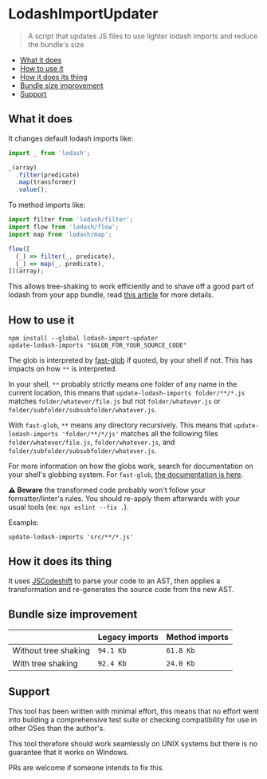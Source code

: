 # LodashImportUpdater

> A script that updates JS files to use lighter lodash imports and reduce the bundle's size

<!-- TOC START -->

* [What it does](#what-it-does)
* [How to use it](#how-to-use-it)
* [How it does its thing](#how-it-does-its-thing)
* [Bundle size improvement](#bundle-size-improvement)
* [Support](#support)

<!-- TOC END -->

## What it does

It changes default lodash imports like:

```js
import _ from 'lodash';

_(array)
  .filter(predicate)
  .map(transformer)
  .value();
```

To method imports like:

```js
import filter from 'lodash/filter';
import flow from 'lodash/flow';
import map from 'lodash/map';

flow([
  (_) => filter(_, predicate),
  (_) => map(_, predicate),
])(array);
```

This allows tree-shaking to work efficiently and to shave off a good part of lodash from your app bundle, read [this article](https://www.blazemeter.com/blog/the-correct-way-to-import-lodash-libraries-a-benchmark) for more details.

## How to use it

```shell
npm install --global lodash-import-updater
update-lodash-imports "$GLOB_FOR_YOUR_SOURCE_CODE"
```

The glob is interpreted by [fast-glob](https://www.npmjs.com/package/fast-glob) if quoted, by your shell if not. This has impacts on how `**` is interpreted.

In your shell, `**` probably strictly means one folder of any name in the current location, this means that `update-lodash-imports folder/**/*.js` matches `folder/whatever/file.js` but not `folder/whatever.js` or `folder/subfolder/subsubfolder/whatever.js`.

With `fast-glob`, `**` means any directory recursively. This means that `update-lodash-imports 'folder/**/*/js'` matches all the following files `folder/whatever/file.js`, `folder/whatever.js`, and `folder/subfolder/subsubfolder/whatever.js`.

For more information on how the globs work, search for documentation on your shell's globbing system. For `fast-glob`, [the documentation is here](https://www.npmjs.com/package/fast-glob#pattern-syntax).

__:warning: Beware__ the transformed code probably won't follow your formatter/linter's rules. You should re-apply them afterwards with your usual tools (ex: `npx eslint --fix .`).

Example:

```shell
update-lodash-imports 'src/**/*.js'
```

## How it does its thing

It uses [JSCodeshift](https://github.com/facebook/jscodeshift) to parse your code to an AST, then applies a transformation and re-generates the source code from the new AST.

## Bundle size improvement

|                      | Legacy imports                                               | Method imports                                                |
| -------------------- | ------------------------------------------------------------ | ------------------------------------------------------------- |
| Without tree shaking | <!-- 🔁: minifiedInputSize -->`94.1 Kb`<!-- 🔁 -->           | <!-- 🔁: minifiedOutputSize -->`61.8 Kb`<!-- 🔁 -->           |
| With tree shaking    | <!-- 🔁: minifiedInputSizeTreeShaken -->`92.4 Kb`<!-- 🔁 --> | <!-- 🔁: minifiedOutputSizeTreeShaken -->`24.0 Kb`<!-- 🔁 --> |

## Support

This tool has been written with minimal effort, this means that no effort went into building a comprehensive test suite or checking compatibility for use in other OSes than the author's.

This tool therefore should work seamlessly on UNIX systems but there is no guarantee that it works on Windows.

PRs are welcome if someone intends to fix this.

